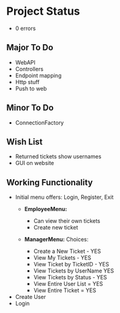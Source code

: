 # Project Status
- 0 errors

## Major To Do
- WebAPI
- Controllers
- Endpoint mapping
- Http stuff
- Push to web

## Minor To Do
- ConnectionFactory

## Wish List
- Returned tickets show usernames
- GUI on website

## Working Functionality
- Initial menu offers: Login, Register, Exit
    - **EmployeeMenu:** 
        - Can view their own tickets
        - Create new ticket

    - **ManagerMenu:** Choices:
        - Create a New Ticket - YES
        - View My Tickets - YES
        - View Ticket by TicketID - YES
        - View Tickets by UserName YES
        - View Tickets by Status - YES
        - View Entire User List = YES
        - View Entire Ticket  = YES
- Create User
- Login